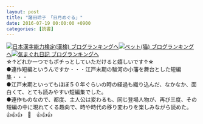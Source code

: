 ```yaml
---
layout: post
title: "諸田玲子　「日月めぐる」"
date: 2016-07-19 00:00:00 +0900
categories: [読書]
---
```


[![](/syuusyuu9701/assets/images/諸田玲子-「日月めぐる」-br_c_3028_1.gif)](http://blog.with2.net/link.php?1659096:3028 "日本漢字能力検定(漢検) ブログランキングへ")[日本漢字能力検定(漢検) ブログランキングへ](http://blog.with2.net/link.php?1659096:3028)[![](/syuusyuu9701/assets/images/諸田玲子-「日月めぐる」-br_c_1348_1.gif)](http://blog.with2.net/link.php?1659096:1348 "ペット(猫) ブログランキングへ")[ペット(猫) ブログランキングへ](http://blog.with2.net/link.php?1659096:1348)[![](/syuusyuu9701/assets/images/諸田玲子-「日月めぐる」-br_c_9257_1.gif)](http://blog.with2.net/link.php?1659096:9257 "気まぐれ日記 ブログランキングへ")[気まぐれ日記 ブログランキングへ](http://blog.with2.net/link.php?1659096:9257)  
☆↑どれか一つでもポチっとしていただけると嬉しいです↑☆  
●連作短編というんですか・・・江戸末期の駿河の小藩を舞台とした短編集・・・  
●江戸末期といってもほぼ５０年ぐらいの時の経過も織り込んだ、なかなか、面白くて、とても読みやすい短編集でした。  
●連作ものなので、都度、主人公は変わるも、同じ登場人物が、再び三度、その短編の中に現れてくる趣向で、時や時代の移り変わりを楽しみながら読めた。  
👍👍👍　🐒　👍👍👍  